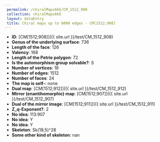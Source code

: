 ```yaml
--- 
 permalink: /chiralMaps6kE/CM_1512_908 
 collection: chiralMaps6kE
 layout: dataEntry
 title: Chiral maps up to 6000 edges - CM[1512;908]
---
```


- **ID**: [CM[1512;908]]({{ site.url }}/test/CM_1512_908)
- **Genus of the underlying surface**: 736
- **Length of the face**: 126
- **Valency**: 168
- **Length of the Petrie polygon**: 72
- **Is the automorphism group solvable?**: S
- **Number of vertices**: 18
- **Number of edges**: 1512
- **Number of faces**: 24
- **The map is self-**: none
- **Dual map**: [CM[1512;912]]({{ site.url }}/test/CM_1512_912)
- **Mirror (enantihomorphic) map**: [CM[1512;907]]({{ site.url }}/test/CM_1512_907)
- **Dual of the mirror image**: [CM[1512;911]]({{ site.url }}/test/CM_1512_911)
- **Z_q-Exponent?**: 2
- **No idea**:  113:907
- **No idea**: Y
- **No idea**: Y
- **Skeleton**: Sk(18;5)^28
- **Some other kind of skeleton**: nan
